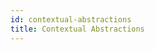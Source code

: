 ```yaml
---
id: contextual-abstractions
title: Contextual Abstractions
---
```


```scala mdoc:file:incompat-30/type-of-implicit-def/README.md
```

```scala mdoc:file:incompat-30/implicit-view/README.md
```

```scala mdoc:file:incompat-30/view-bound/README.md
```

```scala mdoc:file:incompat-30/ambiguous-conversion/README.md
```